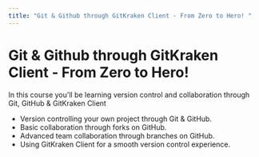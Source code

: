 ```yaml
---
title: "Git & Github through GitKraken Client - From Zero to Hero! "
---
```


# Git & Github through GitKraken Client - From Zero to Hero! 

In this course you'll be learning version control and collaboration through Git, GitHub & GitKraken Client

* Version controlling your own project through Git & GitHub.
* Basic collaboration through forks on GitHub.
* Advanced team collaboration through branches on GitHub.
* Using GitKraken Client for a smooth version control experience.
